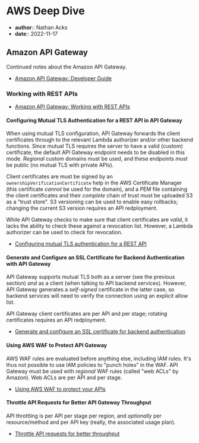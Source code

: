 # AWS Deep Dive

* **author**:: Nathan Acks
* **date**:: 2022-11-17

## Amazon API Gateway

Continued notes about the Amazon API Gateway.

* [Amazon API Gateway: Developer Guide](https://docs.aws.amazon.com/apigateway/latest/developerguide/welcome.html)

### Working with REST APIs

* [Amazon API Gateway: Working with REST APIs](https://docs.aws.amazon.com/apigateway/latest/developerguide/apigateway-rest-api.html)

#### Configuring Mutual TLS Authentication for a REST API in API Gateway

When using mutual TLS configuration, API Gateway forwards the client certificates through to the relevant Lambda authorizer and/or other backend functions. Since mutual TLS requires the server to have a valid (custom) certificate, the default API Gateway endpoint needs to be disabled in this mode. *Regional* custom domains must be used, and these endpoints *must* be public (no mutual TLS with private APIs).

Client certificates are must be signed by an `ownershipVerificationCertificate` help in the AWS Certificate Manager (this certificate *cannot* be used for the domain), and a PEM file containing the client certificates and their *complete* chain of trust must be uploaded S3 as a "trust store". S3 versioning can be used to enable easy rollbacks; changing the current S3 version requires an API redployment.

While API Gateway checks to make sure that client certificates are *valid*, it lacks the ability to check these against a revocation list. However, a Lambda authorizer can be used to check for revocation.

* [Configuring mutual TLS authentication for a REST API](https://docs.aws.amazon.com/apigateway/latest/developerguide/rest-api-mutual-tls.html)

#### Generate and Configure an SSL Certificate for Backend Authentication with API Gateway

API Gateway supports mutual TLS both as a server (see the previous section) *and* as a client (when talking to API backend services). However, API Gateway generates a *self-signed* certificate in the latter case, so backend services will need to verify the connection using an explicit allow list.

API Gateway client certificates are per API and per stage; rotating certificates requires an API redployment.

* [Generate and configure an SSL certificate for backend authentication](https://docs.aws.amazon.com/apigateway/latest/developerguide/getting-started-client-side-ssl-authentication.html)

#### Using AWS WAF to Protect API Gateway

AWS WAF rules are evaluated before anything else, including IAM rules. It's thus not possible to use IAM policies to "punch holes" in the WAF. API Gateway must be used with *regional* WAF rules (called "web ACLs" by Amazon). Web ACLs are per API and per stage.

* [Using AWS WAF to protect your APIs](https://docs.aws.amazon.com/apigateway/latest/developerguide/apigateway-control-access-aws-waf.html)

#### Throttle API Requests for Better API Gateway Throughput

API throttling is per API per stage per region, and *optionally* per resource/method and per API key (really, the associated usage plan).

* [Throttle API requests for better throughput](https://docs.aws.amazon.com/apigateway/latest/developerguide/api-gateway-request-throttling.html)
